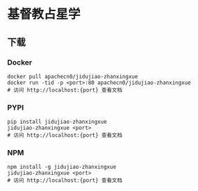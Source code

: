 # 基督教占星学

## 下载

### Docker

```
docker pull apachecn0/jidujiao-zhanxingxue
docker run -tid -p <port>:80 apachecn0/jidujiao-zhanxingxue
# 访问 http://localhost:{port} 查看文档
```

### PYPI

```
pip install jidujiao-zhanxingxue
jidujiao-zhanxingxue <port>
# 访问 http://localhost:{port} 查看文档
```

### NPM

```
npm install -g jidujiao-zhanxingxue
jidujiao-zhanxingxue <port>
# 访问 http://localhost:{port} 查看文档
```